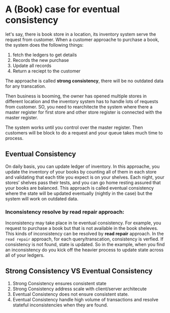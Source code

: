 # A (Book) case for eventual consistency

let's say, there is book store in a location, its inventory system serve the request from customer. 
When a customer approache to purchase a book, the system does the following things:

1. fetch the ledgers to get details
2. Records the new purchase
3. Update all records
4. Return a reciept to the customer

The approache is called **strong consistency**, there will be no outdated data for any transcation. 

Then business is booming, the owner has opened multiple stores in different location and the inventory system has to handle lots of requests from customer. SO, you need to rearchitecte the system where there a master register for first store and other store register is connected with the master register. 

The system works until you control over the master register. Then customers will be block to do a request and your queue takes much time to process. 

## Eventual Consistency
On daily basis, you can update ledger of inventory. In this approache, you update the inventory of your books by counting all of them in each store and validating that each title you expect is on your shelves. Each night, your stores’ shelves pass their tests, and you can go home resting assured that your books are balanced. 
This approach is called eventual consistency where the state will be updated eventually (nightly in the case) but the system will work on outdated data. 

### Inconsistency resolve by read repair approach:
Inconsistency may take place in te eventual consistency. For example, you request to purchase a book but that is not available in the book sheleves. 
This kinds of inconsistency can be resolved by **read repair** approach. In the `read repair` approach, for each query/transcation, consistency is verfied. If consistency is not found, state is updated. So in the example, when you find an inconsistency do you kick off the heavier process to update state across all of your ledgers.

## Strong Consistency VS Eventual Consistency
1. Strong Consistency ensures consistent state
2. Strong Consistency address scale with client/server architecute
3. Eventual Consistency does not ensure consistent state.
4. Eventual Consistency handle high volume of transactions and resolve stateful inconsistencies when they are found. 





